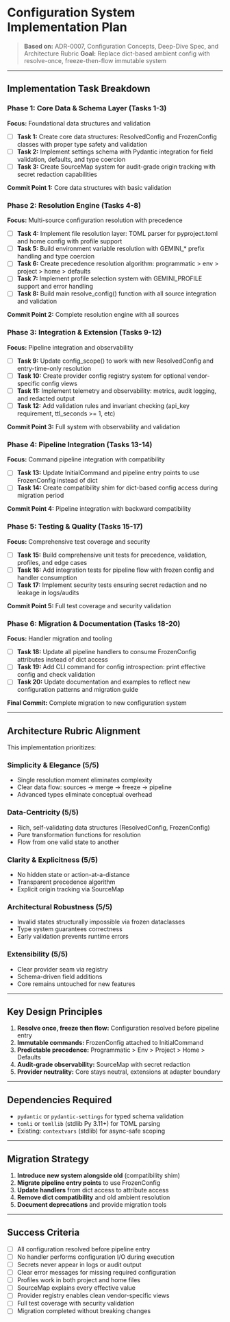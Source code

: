 # Configuration System Implementation Plan

> **Based on:** ADR-0007, Configuration Concepts, Deep-Dive Spec, and Architecture Rubric
> **Goal:** Replace dict-based ambient config with resolve-once, freeze-then-flow immutable system

---

## Implementation Task Breakdown

### Phase 1: Core Data & Schema Layer (Tasks 1-3)
**Focus:** Foundational data structures and validation

- [ ] **Task 1:** Create core data structures: ResolvedConfig and FrozenConfig classes with proper type safety and validation
- [ ] **Task 2:** Implement settings schema with Pydantic integration for field validation, defaults, and type coercion
- [ ] **Task 3:** Create SourceMap system for audit-grade origin tracking with secret redaction capabilities

**Commit Point 1:** Core data structures with basic validation

### Phase 2: Resolution Engine (Tasks 4-8)
**Focus:** Multi-source configuration resolution with precedence

- [ ] **Task 4:** Implement file resolution layer: TOML parser for pyproject.toml and home config with profile support
- [ ] **Task 5:** Build environment variable resolution with GEMINI_* prefix handling and type coercion
- [ ] **Task 6:** Create precedence resolution algorithm: programmatic > env > project > home > defaults
- [ ] **Task 7:** Implement profile selection system with GEMINI_PROFILE support and error handling
- [ ] **Task 8:** Build main resolve_config() function with all source integration and validation

**Commit Point 2:** Complete resolution engine with all sources

### Phase 3: Integration & Extension (Tasks 9-12)
**Focus:** Pipeline integration and observability

- [ ] **Task 9:** Update config_scope() to work with new ResolvedConfig and entry-time-only resolution
- [ ] **Task 10:** Create provider config registry system for optional vendor-specific config views
- [ ] **Task 11:** Implement telemetry and observability: metrics, audit logging, and redacted output
- [ ] **Task 12:** Add validation rules and invariant checking (api_key requirement, ttl_seconds >= 1, etc)

**Commit Point 3:** Full system with observability and validation

### Phase 4: Pipeline Integration (Tasks 13-14)
**Focus:** Command pipeline integration with compatibility

- [ ] **Task 13:** Update InitialCommand and pipeline entry points to use FrozenConfig instead of dict
- [ ] **Task 14:** Create compatibility shim for dict-based config access during migration period

**Commit Point 4:** Pipeline integration with backward compatibility

### Phase 5: Testing & Quality (Tasks 15-17)
**Focus:** Comprehensive test coverage and security

- [ ] **Task 15:** Build comprehensive unit tests for precedence, validation, profiles, and edge cases
- [ ] **Task 16:** Add integration tests for pipeline flow with frozen config and handler consumption
- [ ] **Task 17:** Implement security tests ensuring secret redaction and no leakage in logs/audits

**Commit Point 5:** Full test coverage and security validation

### Phase 6: Migration & Documentation (Tasks 18-20)
**Focus:** Handler migration and tooling

- [ ] **Task 18:** Update all pipeline handlers to consume FrozenConfig attributes instead of dict access
- [ ] **Task 19:** Add CLI command for config introspection: print effective config and check validation
- [ ] **Task 20:** Update documentation and examples to reflect new configuration patterns and migration guide

**Final Commit:** Complete migration to new configuration system

---

## Architecture Rubric Alignment

This implementation prioritizes:

### Simplicity & Elegance (5/5)
- Single resolution moment eliminates complexity
- Clear data flow: sources → merge → freeze → pipeline
- Advanced types eliminate conceptual overhead

### Data-Centricity (5/5)
- Rich, self-validating data structures (ResolvedConfig, FrozenConfig)
- Pure transformation functions for resolution
- Flow from one valid state to another

### Clarity & Explicitness (5/5)
- No hidden state or action-at-a-distance
- Transparent precedence algorithm
- Explicit origin tracking via SourceMap

### Architectural Robustness (5/5)
- Invalid states structurally impossible via frozen dataclasses
- Type system guarantees correctness
- Early validation prevents runtime errors

### Extensibility (5/5)
- Clear provider seam via registry
- Schema-driven field additions
- Core remains untouched for new features

---

## Key Design Principles

1. **Resolve once, freeze then flow:** Configuration resolved before pipeline entry
2. **Immutable commands:** FrozenConfig attached to InitialCommand
3. **Predictable precedence:** Programmatic > Env > Project > Home > Defaults
4. **Audit-grade observability:** SourceMap with secret redaction
5. **Provider neutrality:** Core stays neutral, extensions at adapter boundary

---

## Dependencies Required

- `pydantic` or `pydantic-settings` for typed schema validation
- `tomli` or `tomllib` (stdlib Py 3.11+) for TOML parsing
- Existing: `contextvars` (stdlib) for async-safe scoping

---

## Migration Strategy

1. **Introduce new system alongside old** (compatibility shim)
2. **Migrate pipeline entry points** to use FrozenConfig
3. **Update handlers** from dict access to attribute access
4. **Remove dict compatibility** and old ambient resolution
5. **Document deprecations** and provide migration tools

---

## Success Criteria

- [ ] All configuration resolved before pipeline entry
- [ ] No handler performs configuration I/O during execution
- [ ] Secrets never appear in logs or audit output
- [ ] Clear error messages for missing required configuration
- [ ] Profiles work in both project and home files
- [ ] SourceMap explains every effective value
- [ ] Provider registry enables clean vendor-specific views
- [ ] Full test coverage with security validation
- [ ] Migration completed without breaking changes
